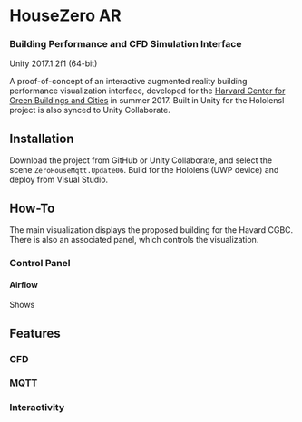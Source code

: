 # HouseZero AR
### Building Performance and CFD Simulation Interface
Unity 2017.1.2f1 (64-bit)

A proof-of-concept of an interactive augmented reality building performance visualization interface, developed for the [Harvard Center for Green Buildings and Cities](http://harvardcgbc.org/) in summer 2017. Built in Unity for the Hololensl project is also synced to Unity Collaborate.


## Installation
Download the project from GitHub or Unity Collaborate, and select the scene `ZeroHouseMqtt.Update06`. Build for the Hololens (UWP device) and deploy from Visual Studio.

## How-To
The main visualization displays the proposed building for the Havard CGBC. There is also an associated panel, which controls the visualization.

### Control Panel
#### Airflow
Shows

## Features

### CFD

### MQTT

### Interactivity
